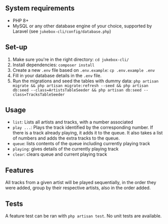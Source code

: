 ## System requirements
* PHP 8+
* MySQL or any other database engine of your choice, supported by Laravel (see `jukebox-cli/config/database.php`)

## Set-up
1. Make sure you're in the right directory: `cd jukebox-cli/`
2. Install dependencies: `composer install`
3. Create a new `.env` file based on `.env.example`: `cp .env.example .env`
4. Fill in your database details in the `.env` file.
5. Run the migrations and seed the tables with dummy data: `php artisan migrate && php artisan migrate:refresh --seed && php artisan db:seed --class=ArtistsTableSeeder && php artisan db:seed --class=TracksTableSeeder`

## Usage
* `list`: Lists all artists and tracks, with a number associated
* `play ...`: Plays the track identified by the corresponding number. If there is a track already playing, it adds it to the queue. It also takes a list of numbers and adds the extra tracks to the queue.
* `queue`: lists contents of the queue including currently playing track
* `playing`: gives details of the currently playing track
* `clear`: clears queue and current playing track

## Features
All tracks from a given artist will be played sequentially, in the order they were added, group by their respective artists, also in the order added.

## Tests
A feature test can be ran with `php artisan test`. No unit tests are available.
